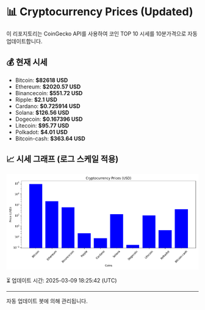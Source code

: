 
# 📊 Cryptocurrency Prices (Updated)

이 리포지토리는 CoinGecko API를 사용하여 코인 TOP 10 시세를 10분가격으로 자동 업데이트합니다.

## 💰 현재 시세
- Bitcoin: **$82618 USD**
- Ethereum: **$2020.57 USD**
- Binancecoin: **$551.72 USD**
- Ripple: **$2.1 USD**
- Cardano: **$0.725914 USD**
- Solana: **$126.56 USD**
- Dogecoin: **$0.167396 USD**
- Litecoin: **$95.77 USD**
- Polkadot: **$4.01 USD**
- Bitcoin-cash: **$363.64 USD**

## 📈 시세 그래프 (로그 스케일 적용)
![Crypto Prices](crypto_prices.png)

⏳ 업데이트 시간: 2025-03-09 18:25:42 (UTC)

---
자동 업데이트 봇에 의해 관리됩니다.
